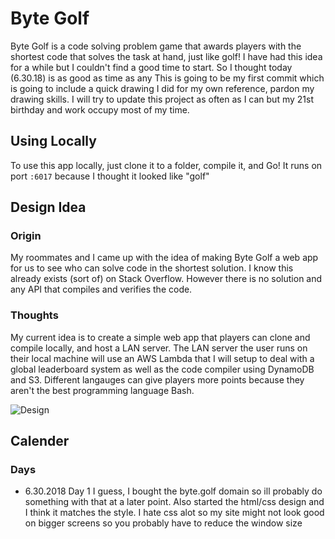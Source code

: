 # Byte Golf

Byte Golf is a code solving problem game that awards players with the shortest code that solves the task at hand, just like golf! I have had this idea for a while but I couldn't find a good time to start. So I thought today (6.30.18) is as good as time as any  This is going to be my first commit which is going to include a quick drawing I did for my own reference, pardon my drawing skills. I will try to update this project as often as I can but my 21st birthday and work occupy most of my time.

## Using Locally

To use this app locally, just clone it to a folder, compile it, and Go! It runs on port `:6017` because I thought it looked like "golf"

## Design Idea

### Origin

My roommates and I came up with the idea of making Byte Golf a web app for us to see who can solve code in the shortest solution. I know this already exists (sort of) on Stack Overflow. However there is no solution and any API that compiles and verifies the code.

### Thoughts

My current idea is to create a simple web app that players can clone and compile locally, and host a LAN server. The LAN server the user runs on their local machine will use an AWS Lambda that I will setup to deal with a global leaderboard system as well as the code compiler using DynamoDB and S3. Different langauges can give players more points because they aren't the best programming language Bash.

![Design](https://i.imgur.com/SVmaRN6.jpg "Design")

## Calender

### Days

* 6.30.2018 Day 1 I guess, I bought the byte.golf domain so ill probably do something with that at a later point. Also started the html/css design and I think it matches the style. I hate css alot so my site might not look good on bigger screens so you probably have to reduce the window size